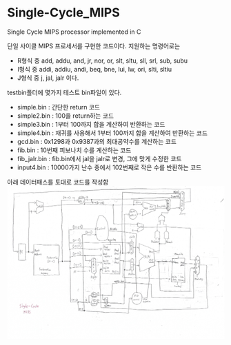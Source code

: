 # Single-Cycle_MIPS
Single Cycle MIPS processor implemented in C

단일 사이클 MIPS 프로세서를 구현한 코드이다.
지원하는 명령어로는
- R형식 중 add, addu, and, jr, nor, or, slt, sltu, sll, srl, sub, subu
- I형식 중 addi, addiu, andi, beq, bne, lui, lw, ori, slti, sltiu
- J형식 중 j, jal, jalr
이다.

testbin폴더에 몇가지 테스트 bin파일이 있다.
- simple.bin : 간단한 return 코드
- simple2.bin : 100을 return하는 코드
- simple3.bin : 1부터 100까지 합을 계산하여 반환하는 코드
- simple4.bin : 재귀를 사용해서 1부터 100까지 합을 계산하여 반환하는 코드
- gcd.bin : 0x1298과 0x9387과의 최대공약수를 계산하는 코드
- fib.bin : 10번째 피보나치 수를 계산하는 코드
- fib_jalr.bin : fib.bin에서 jal을 jalr로 변경, 그에 맞게 수정한 코드
- input4.bin : 10000가지 난수 중에서 102번째로 작은 수를 반환하는 코드

아래 데이터패스를 토대로 코드를 작성함
<img src="https://raw.githubusercontent.com/SNMac/Single-Cycle_MIPS/42ad921c014f7f55c5e4eadce06d2c57d12830c2/Single-Cycle%20MIPS.png">
